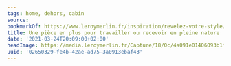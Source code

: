```yaml
---
tags: home, dehors, cabin
source:
bookmarkOf: https://www.leroymerlin.fr/inspiration/revelez-votre-style/style-industriel-esprit-atelier-et-materiaux-bruts/une-piece-en-plus-pour-travailler-ou-recevoir-en-pleine-nature.html
title: Une pièce en plus pour travailler ou recevoir en pleine nature
date: '2021-03-24T20:09:00+02:00'
headImage: https://media.leroymerlin.fr/Capture/18/0c/4a091e01406093b1f0ed948d26ab/cabane-jardin-nature.jpg
uuid: '02650329-fe4b-42ae-ad75-3a0913ebaf43'
---
```


